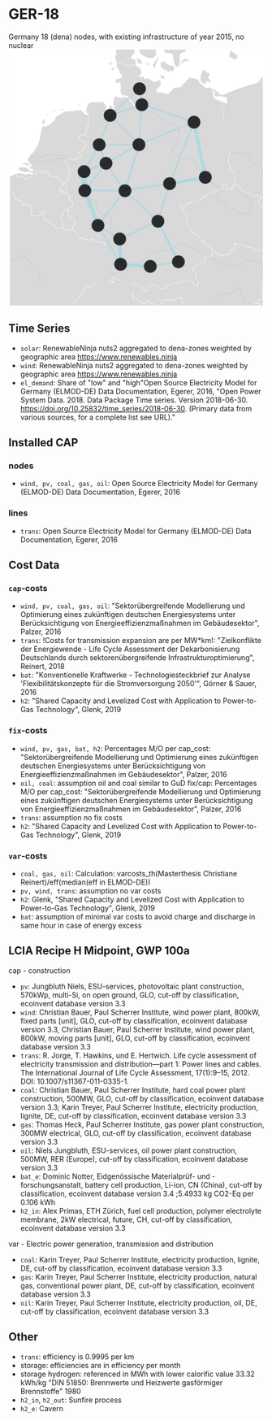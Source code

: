 # GER-18
Germany 18 (dena) nodes, with existing infrastructure of year 2015, no nuclear
![Plot](assets/GER_18.svg)
## Time Series
- `solar`: RenewableNinja nuts2 aggregated to dena-zones weighted by geographic area https://www.renewables.ninja
- `wind`: RenewableNinja nuts2 aggregated to dena-zones weighted by geographic area https://www.renewables.ninja
- `el_demand`: Share of "low" and "high"Open Source Electricity Model for Germany (ELMOD-DE) Data Documentation, Egerer, 2016, "Open Power System Data. 2018. Data Package Time series. Version 2018-06-30. https://doi.org/10.25832/time_series/2018-06-30. (Primary data from various sources, for a complete list see URL)."

## Installed CAP
### nodes
- `wind, pv, coal, gas, oil`: Open Source Electricity Model for Germany (ELMOD-DE) Data Documentation, Egerer, 2016
### lines
- `trans`: Open Source Electricity Model for Germany (ELMOD-DE) Data Documentation, Egerer, 2016

## Cost Data
### `cap`-costs
- `wind, pv, coal, gas, oil`: "Sektorübergreifende Modellierung und Optimierung eines zukünftigen deutschen Energiesystems unter Berücksichtigung von Energieeffizienzmaßnahmen im Gebäudesektor", Palzer, 2016
- `trans`: !Costs for transmission expansion are per MW*km!: "Zielkonflikte der Energiewende - Life Cycle Assessment der Dekarbonisierung Deutschlands durch sektorenübergreifende Infrastrukturoptimierung", Reinert, 2018
- `bat`: "Konventionelle Kraftwerke - Technologiesteckbrief zur Analyse 'Flexibilitätskonzepte für die Stromversorgung 2050'", Görner & Sauer, 2016
- `h2`: "Shared Capacity and Levelized Cost with Application to Power-to-Gas Technology", Glenk, 2019
### `fix`-costs
- `wind, pv, gas, bat, h2`: Percentages M/O per cap_cost: "Sektorübergreifende Modellierung und Optimierung eines zukünftigen deutschen Energiesystems unter Berücksichtigung von Energieeffizienzmaßnahmen im Gebäudesektor", Palzer, 2016
- `oil, coal`: assumption oil and coal similar to GuD fix/cap: Percentages M/O per cap_cost: "Sektorübergreifende Modellierung und Optimierung eines zukünftigen deutschen Energiesystems unter Berücksichtigung von Energieeffizienzmaßnahmen im Gebäudesektor", Palzer, 2016
- `trans`: assumption no fix costs
- `h2`: "Shared Capacity and Levelized Cost with Application to Power-to-Gas Technology", Glenk, 2019
### `var`-costs
- `coal, gas, oil`: Calculation: varcosts_th(Masterthesis Christiane Reinert)/eff(median(eff in ELMOD-DE))
- `pv, wind, trans`: assumption no var costs
- `h2`: Glenk, "Shared Capacity and Levelized Cost with Application to Power-to-Gas Technology", Glenk, 2019
- `bat`: assumption of minimal var costs to avoid charge and discharge in same hour in case of energy excess

## LCIA Recipe H Midpoint, GWP 100a
cap - construction
- `pv`: Jungbluth Niels, ESU-services, photovoltaic plant construction, 570kWp, multi-Si, on open ground, GLO, cut-off by classification, ecoinvent database version 3.3
- `wind`: Christian Bauer, Paul Scherrer Institute, wind power plant, 800kW, fixed parts [unit], GLO, cut-off by classification, ecoinvent database version 3.3, Christian Bauer, Paul Scherrer Institute, wind power plant, 800kW, moving parts [unit], GLO, cut-off by classification, ecoinvent database version 3.3
- `trans`: R. Jorge, T. Hawkins, und E. Hertwich. Life cycle assessment of electricity transmission and distribution—part 1: Power lines and cables. The International Journal of Life Cycle Assessment, 17(1):9–15, 2012. DOI: 10.1007/s11367-011-0335-1.
- `coal`: Christian Bauer, Paul Scherrer Institute, hard coal power plant construction, 500MW, GLO, cut-off by classification, ecoinvent database version 3.3; Karin Treyer, Paul Scherrer Institute, electricity production, lignite, DE, cut-off by classification, ecoinvent database version 3.3
- `gas`: Thomas Heck, Paul Scherrer Institute, gas power plant construction, 300MW electrical, GLO, cut-off by classification, ecoinvent database version 3.3
- `oil`: Niels Jungbluth, ESU-services, oil power plant construction, 500MW, RER (Europe), cut-off by classification, ecoinvent database version 3.3
- `bat_e`: Dominic Notter, Eidgenössische Materialprüf- und -forschungsanstalt, battery cell production, Li-ion, CN (China), cut-off by classification, ecoinvent database version 3.4 ;5.4933 kg CO2-Eq per 0.106 kWh
- `h2_in`: Alex Primas, ETH Zürich, fuel cell production, polymer electrolyte membrane, 2kW electrical, future, CH, cut-off by classification, ecoinvent database version 3.3

var - Electric power generation, transmission and distribution
- `coal`: Karin Treyer, Paul Scherrer Institute, electricity production, lignite, DE, cut-off by classification, ecoinvent database version 3.3
- `gas`: Karin Treyer, Paul Scherrer Institute, electricity production, natural gas, conventional power plant, DE, cut-off by classification, ecoinvent database version 3.3
- `oil`: Karin Treyer, Paul Scherrer Institute, electricity production, oil, DE, cut-off by classification, ecoinvent database version 3.3

## Other
- `trans`: efficiency is 0.9995 per km
- storage: efficiencies are in efficiency per month
- storage hydrogen: referenced in MWh with lower calorific value 33.32 kWh/kg "DIN 51850: Brennwerte und Heizwerte gasförmiger Brennstoffe" 1980
- `h2_in`, `h2_out`: Sunfire process
- `h2_e`: Cavern
